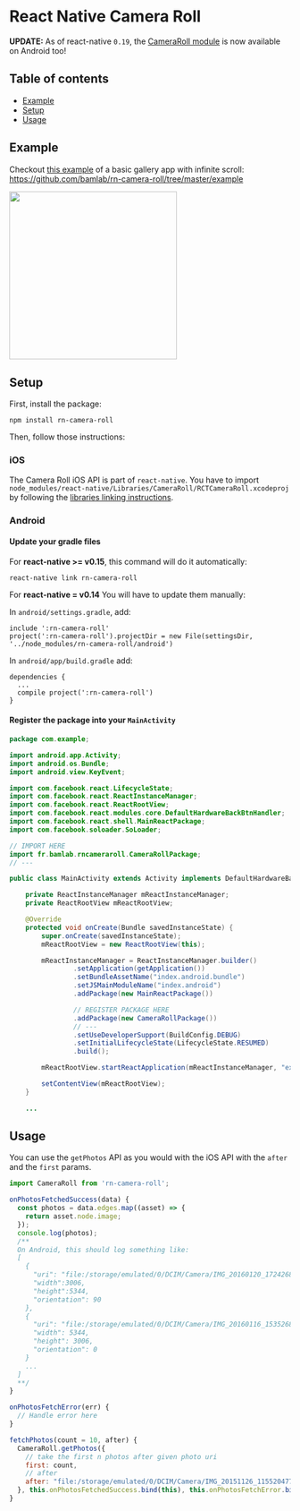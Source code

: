 # React Native Camera Roll

**UPDATE:**
As of react-native `0.19`, the [CameraRoll module](https://facebook.github.io/react-native/docs/cameraroll.html#content) is now available on Android too!

## Table of contents

* [Example](https://github.com/bamlab/rn-camera-roll#example)
* [Setup](https://github.com/bamlab/rn-camera-roll#setup)
* [Usage](https://github.com/bamlab/rn-camera-roll#usage)

## Example

Checkout [this example](https://github.com/bamlab/rn-camera-roll/tree/master/example) of a basic gallery app with infinite scroll:  
https://github.com/bamlab/rn-camera-roll/tree/master/example

<img width=300 src=https://raw.githubusercontent.com/bamlab/rn-camera-roll/master/example/screenshot.png />

## Setup

First, install the package:
```
npm install rn-camera-roll
```

Then, follow those instructions:

### iOS

The Camera Roll iOS API is part of `react-native`.
You have to import `node_modules/react-native/Libraries/CameraRoll/RCTCameraRoll.xcodeproj`
by following the [libraries linking instructions](https://facebook.github.io/react-native/docs/linking-libraries-ios.html#here-the-few-steps-to-link-your-libraries-that-contain-native-code).

### Android

#### Update your gradle files

For **react-native >= v0.15**, this command will do it automatically:
```
react-native link rn-camera-roll
```

For **react-native = v0.14**
You will have to update them manually:

In `android/settings.gradle`, add:
```
include ':rn-camera-roll'
project(':rn-camera-roll').projectDir = new File(settingsDir, '../node_modules/rn-camera-roll/android')
```

In `android/app/build.gradle` add:
```
dependencies {
  ...
  compile project(':rn-camera-roll')
}
```

#### Register the package into your `MainActivity`
```java
package com.example;

import android.app.Activity;
import android.os.Bundle;
import android.view.KeyEvent;

import com.facebook.react.LifecycleState;
import com.facebook.react.ReactInstanceManager;
import com.facebook.react.ReactRootView;
import com.facebook.react.modules.core.DefaultHardwareBackBtnHandler;
import com.facebook.react.shell.MainReactPackage;
import com.facebook.soloader.SoLoader;

// IMPORT HERE
import fr.bamlab.rncameraroll.CameraRollPackage;
// ---

public class MainActivity extends Activity implements DefaultHardwareBackBtnHandler {

    private ReactInstanceManager mReactInstanceManager;
    private ReactRootView mReactRootView;

    @Override
    protected void onCreate(Bundle savedInstanceState) {
        super.onCreate(savedInstanceState);
        mReactRootView = new ReactRootView(this);

        mReactInstanceManager = ReactInstanceManager.builder()
                .setApplication(getApplication())
                .setBundleAssetName("index.android.bundle")
                .setJSMainModuleName("index.android")
                .addPackage(new MainReactPackage())

                // REGISTER PACKAGE HERE
                .addPackage(new CameraRollPackage())
                // ---
                .setUseDeveloperSupport(BuildConfig.DEBUG)
                .setInitialLifecycleState(LifecycleState.RESUMED)
                .build();

        mReactRootView.startReactApplication(mReactInstanceManager, "example", null);

        setContentView(mReactRootView);
    }

    ...
```

## Usage

You can use the `getPhotos` API as you would with the iOS API with the `after` and the `first` params.

```javascript
import CameraRoll from 'rn-camera-roll';

onPhotosFetchedSuccess(data) {
  const photos = data.edges.map((asset) => {
    return asset.node.image;
  });
  console.log(photos);
  /**
  On Android, this should log something like:
  [
    {
      "uri": "file:/storage/emulated/0/DCIM/Camera/IMG_20160120_172426830.jpg",
      "width":3006,
      "height":5344,
      "orientation": 90
    },
    {
      "uri": "file:/storage/emulated/0/DCIM/Camera/IMG_20160116_153526816_TOP.jpg",
      "width": 5344,
      "height": 3006,
      "orientation": 0
    }
    ...
  ]
  **/
}

onPhotosFetchError(err) {
  // Handle error here
}

fetchPhotos(count = 10, after) {
  CameraRoll.getPhotos({
    // take the first n photos after given photo uri
    first: count,
    // after
    after: "file:/storage/emulated/0/DCIM/Camera/IMG_20151126_115520477.jpg",
  }, this.onPhotosFetchedSuccess.bind(this), this.onPhotosFetchError.bind(this));
}
```
